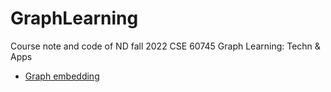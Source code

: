 # GraphLearning
Course note and code of ND fall 2022 CSE 60745 Graph Learning: Techn &amp; Apps

- [Graph embedding](./Graph_embedding.md)
